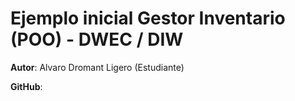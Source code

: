 # Ejemplo inicial Gestor Inventario (POO) - DWEC / DIW

**Autor**: Alvaro Dromant Ligero (Estudiante)

**GitHub**: 